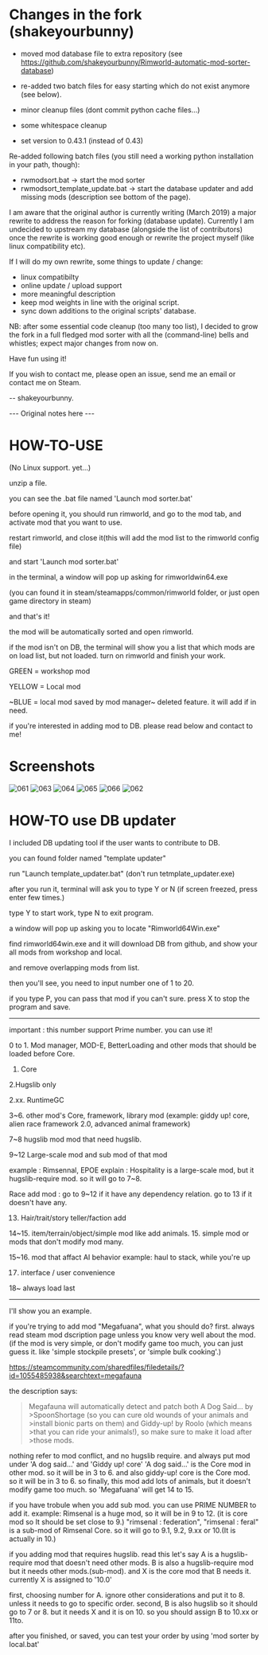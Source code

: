 Changes in the fork (shakeyourbunny)
====================================

 - moved mod database file to extra repository (see https://github.com/shakeyourbunny/Rimworld-automatic-mod-sorter-database)
 - re-added two batch files for easy starting which do not exist anymore (see below).

 - minor cleanup  files (dont commit python cache files...)
 - some whitespace cleanup
 - set version to 0.43.1 (instead of 0.43)

Re-added following batch files (you still need a working python installation in your path, though):
- rwmodsort.bat -> start the mod sorter
- rwmodsort_template_update.bat -> start the database updater and add missing mods (description see bottom
  of the page).

I am aware that the original author is currently writing (March 2019) a major rewrite to address the reason for forking
(database update). Currently I am undecided to upstream my database (alongside the list of contributors) once the rewrite
is working good enough or rewrite the project myself (like linux compatibility etc).

If I will do my own rewrite, some things to update / change:
 - linux compatibilty
 - online update / upload support
 - more meaningful description
 - keep mod weights in line with the original script.
 - sync down additions to the original scripts' database. 

NB: after some essential code cleanup (too many too list), I decided to grow the fork in a full fledged 
    mod sorter with all the (command-line) bells and whistles; expect major changes from now on.

Have fun using it!

If you wish to contact me, please open an issue, send me an email or contact me on Steam.

-- shakeyourbunny.

--- Original notes here ---

HOW-TO-USE
========

(No Linux support. yet...)

unzip a file.

you can see the .bat file named 'Launch mod sorter.bat'

before opening it, you should run rimworld, and go to the mod tab, and activate mod that you want to use.

restart rimworld, and close it(this will add the mod list to the rimworld config file)

and start 'Launch mod sorter.bat'

in the terminal, a window will pop up asking for rimworldwin64.exe

(you can found it in steam/steamapps/common/rimworld folder, or just open game directory in steam)

and that's it!

the mod will be automatically sorted and open rimworld.

if the mod isn't on DB, the terminal will show you a list that which mods are on load list, but not loaded. turn on rimworld and finish your work.


GREEN  = workshop mod

YELLOW = Local mod

~BLUE = local mod saved by mod manager~ deleted feature. it will add if in need.


if you're interested in adding mod to DB. please read below and contact to me!


Screenshots
========

![061](https://user-images.githubusercontent.com/46273764/51812240-099a9100-22f4-11e9-8d42-b66b18232ab3.jpg)
![063](https://user-images.githubusercontent.com/46273764/51812242-099a9100-22f4-11e9-84b0-21ea9e863b6b.jpg)
![064](https://user-images.githubusercontent.com/46273764/51812244-099a9100-22f4-11e9-8fae-d96c50badf1d.jpg)
![065](https://user-images.githubusercontent.com/46273764/51812245-099a9100-22f4-11e9-84fe-1c0bf5eea391.jpg)
![066](https://user-images.githubusercontent.com/46273764/51812247-0a332780-22f4-11e9-9b70-11f7569b3abb.jpg)
![062](https://user-images.githubusercontent.com/46273764/51812251-0c958180-22f4-11e9-9f80-e896e3de62d0.jpg)


HOW-TO use DB updater
=============

I included DB updating tool if the user wants to contribute to DB.

you can found folder named "template updater"

run  "Launch template_updater.bat" (don't run tetmplate_updater.exe)

after you run it, terminal will ask you to type Y or N (if screen freezed, press enter few times.)

type Y to start work, type N to exit program.


a window will pop up asking you to locate "Rimworld64Win.exe"

find rimworld64win.exe and it will download DB from github, and show your all mods from workshop and local.

and remove overlapping mods from list.


then you'll see, you need to input number one of 1 to 20.

if you type P, you can pass that mod if you can't sure. press X to stop the program and save.


*****

important : this number support Prime number. you can use it!

0 to 1. Mod manager, MOD-E, BetterLoading and other mods that should be loaded before Core.
1. Core

2.Hugslib only

2.xx. RuntimeGC

3~6. other mod's Core, framework, library mod
(example: giddy up! core, alien race framework 2.0, advanced animal framework)

7~8 hugslib mod
mod that need hugslib.


9~12 Large-scale mod and sub mod of that mod

example : Rimsennal, EPOE
explain : Hospitality is a large-scale mod, but it hugslib-require mod. so it will go to 7~8.

Race add mod : go to 9~12 if it have any dependency relation. go to 13 if it doesn't have any.

13. Hair/trait/story teller/faction add

14~15. item/terrain/object/simple mod like add animals.
15. simple mod or mods that don't modify mod many.

15~16. mod that affact AI behavior
example: haul to stack, while you're up

17. interface / user convenience

18~ always load last
*****

I'll show you an example.

if you're trying to add mod "Megafuana", what you should do?
first. always read steam mod dscription page unless you know very well about the mod.
(if the mod is very simple, or don't modify game too much, you can just guess it. like 'simple stockpile presets', or 'simple bulk cooking'.)

https://steamcommunity.com/sharedfiles/filedetails/?id=1055485938&searchtext=megafauna

the description says:

>Megafauna will automatically detect and patch both A Dog Said... by >SpoonShortage (so you can cure old wounds of your animals and >install bionic parts on them) and Giddy-up! by Roolo (which means >that you can ride your animals!), so make sure to make it load after >those mods.


nothing refer to mod conflict, and no hugslib require. and always put mod under 'A dog said...' and 'Giddy up! core'
'A dog said...' is the Core mod in other mod. so it will be in 3 to 6.
and also giddy-up! core is the Core mod. so it will be in 3 to 6.
so finally, this mod add lots of animals, but it doesn't modify game too much. so 'Megafuana' will get 14 to 15.

if you have trobule when you add sub mod. you can use PRIME NUMBER to add it.
example:
Rimsenal is a huge mod, so it will be in 9 to 12. (it is core mod so It should be set close to 9.)
"rimsenal : federation", "rimsenal : feral" is a sub-mod of Rimsenal Core.
so it will go to 9.1, 9.2, 9.xx or 10.(It is actually in 10.)

if you adding mod that requires hugslib. read this
let's say A is a hugslib-require mod that doesn't need other mods. B is also a hugslib-require mod but it needs other mods.(sub-mod).
and X is the core mod that B needs it.
currently X is assigned to '10.0'

first, choosing number for A. ignore other considerations and put it to 8. unless it needs to go to specific order.
second, B is also hugslib so it should go to 7 or 8. but it needs X and it is on 10.
so you should assign B to 10.xx or 11to.

after you finished, or saved, you can test your order by using 'mod sorter by local.bat'







